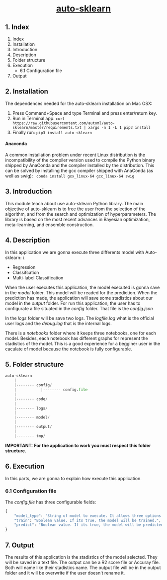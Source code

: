 <center><u><h1>auto-sklearn</h1></u></center>

## 1. Index

1. Index
2. Installation
3. Introduction
4. Description
5. Folder structure
6. Execution
    * 6.1 Configuration file
7. Output

## 2. Installation
The dependences needed for the auto-sklearn installation on Mac OSX: 

1) Press Command+Space and type Terminal and press enter/return key.
2) Run in Terminal app:
    ```curl https://raw.githubusercontent.com/automl/auto-sklearn/master/requirements.txt | xargs -n 1 -L 1 pip3 install``` 
3) Finally run:
    ```pip3 install auto-sklearn```

#### Anaconda
A common installation problem under recent Linux distribution is the incompatibility of the compiler version used to compile the Python binary shipped by AnaConda and the compiler installed by the distribution. This can be solved by installing the gcc compiler shipped with AnaConda (as well as swig):
``` conda install gxx_linux-64 gcc_linux-64 swig```

## 3. Introduction
This module teach about use auto-sklearn Python library. 
The main objective of auto-sklearn is to free the user from the selection of the algorithm, and from the search and optimization of hyperparameters. The library is based on the most recent advances in Bayesian optimization, meta-learning, and ensemble construction.

## 4. Description
In this application we are gonna execute three differents model with Auto-sklearn: \
* Regression
* Classifcation
* Multi-label Classification

When the user executes this application, the model executed is gonna save in the *model* folder. This model will be readed for the prediction. When the prediction has made, the application will save some stadistics about our model in the *output* folder.
For run this application, the user has to configurate a file situated in the *config* folder. That file is the *config.json*

In the *logs* folder will be save two logs. The *logfile.log* what is the official user logs and the *debug.log* that is the internal logs.

There is a *notebooks* folder where it keeps three notebooks, one for each model. Besides, each notebook has different graphs for represent the stadistics of the model. This is a good experience for a begginer user in the caculate of model because the notebook is fully configurable.

## 5. Folder structure

```python
auto-sklearn
    |
    |-------- config/
    |           |-------- config.file
    |
    |-------- code/
    |
    |-------- logs/
    |
    |-------- model/
    |
    |-------- output/
    |
    |-------- tmp/
```
**IMPORTANT:**
**For the application to work you must respect this folder structure.**

## 6. Execution
In this parts, we are gonna to explain how execute this application. 

### 6.1 Configuration file
The *config.file* has three configurable fields: 
```python
{
    "model_type": "String of model to execute. It allows three options: 'regression', 'classification' 'multi-label'",
    "train": "Boolean value. If its true, the model will be trained.",
    "predict": "Boolean value. If its true, the model will be predicted and the results will be saved.",
}
```

## 7. Output
The results of this application is the stadistics of the model selected. They will be saved in a text file.
The output can be a R2 score file or Accuray file. Both will name like their stadistics name.
The output file will be in the output folder and it will be overwrite if the user doesn't rename it.
